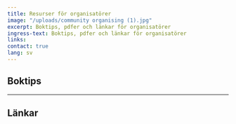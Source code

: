 ```yaml
---
title: Resurser för organisatörer
image: "/uploads/community organising (1).jpg"
excerpt: Boktips, pdfer och länkar för organisatörer
ingress-text: Boktips, pdfer och länkar för organisatörer
links:
contact: true
lang: sv
---
```


## Boktips
<!-- * [Länk](https://example.com) -->

---

## Länkar
